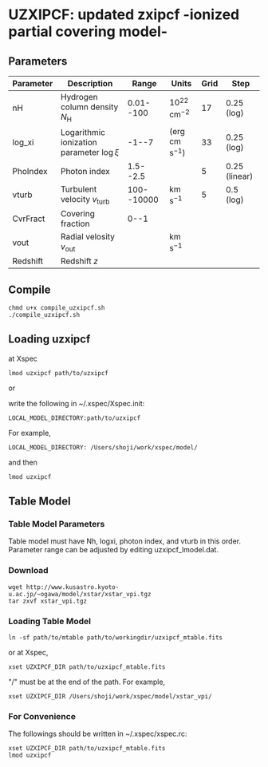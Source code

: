 
# UZXIPCF: updated zxipcf -ionized partial covering model-

## Parameters


| Parameter | Description | Range | Units | Grid | Step |
| -------- | -------- | -------- | -------- | -------- | -------- |
| nH     | Hydrogen column density $N_\mathrm{H}$ | 0.01--100 | 10$^{22}$ cm$^{-2}$ | 17 | 0.25 (log) |
| log_xi | Logarithmic ionization parameter $\log\xi$ | -1--7 | (erg cm s$^{-1}$) | 33 | 0.25 (log) |
| PhoIndex | Photon index | 1.5--2.5 | | 5 | 0.25 (linear) |
| vturb     | Turbulent velocity $v_\mathrm{turb}$ | 100--10000 | km s$^{-1}$ | 5 | 0.5 (log) |
| CvrFract | Covering fraction | 0--1 |  |
| vout        | Radial velosity $v_\mathrm{out}$ | | km s$^{-1}$ |
| Redshift | Redshift $z$ | |  |

## Compile
```
chmd u+x compile_uzxipcf.sh
./compile_uzxipcf.sh
```

## Loading uzxipcf
at Xspec
```
lmod uzxipcf path/to/uzxipcf
```
or

write the following in ~/.xspec/Xspec.init:
```
LOCAL_MODEL_DIRECTORY:path/to/uzxipcf
```
For example,
```
LOCAL_MODEL_DIRECTORY: /Users/shoji/work/xspec/model/
```
and then
```
lmod uzxipcf
```

## Table Model

### Table Model Parameters
Table model must have Nh, logxi, photon index, and vturb in this order.
Parameter range can be adjusted by editing uzxipcf_lmodel.dat.

### Download

```
wget http://www.kusastro.kyoto-u.ac.jp/~ogawa/model/xstar/xstar_vpi.tgz
tar zxvf xstar_vpi.tgz
```
### Loading Table Model
```
ln -sf path/to/mtable path/to/workingdir/uzxipcf_mtable.fits
```
or at Xspec,
```
xset UZXIPCF_DIR path/to/uzxipcf_mtable.fits
```
"/" must be at the end of the path. For example,
```
xset UZXIPCF_DIR /Users/shoji/work/xspec/model/xstar_vpi/
```

### For Convenience
The followings should be written in ~/.xspec/xspec.rc:
```
xset UZXIPCF_DIR path/to/uzxipcf_mtable.fits
lmod uzxipcf
```

